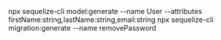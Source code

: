 npx sequelize-cli model:generate --name User --attributes firstName:string,lastName:string,email:string
npx sequelize-cli migration:generate --name removePassword